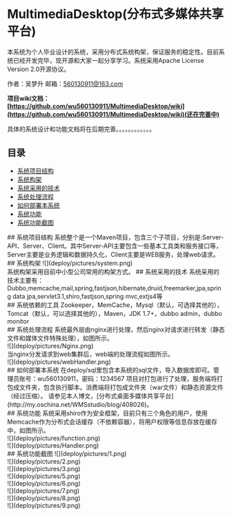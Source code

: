 # MultimediaDesktop(分布式多媒体共享平台)
本系统为个人毕业设计的系统，采用分布式系统构架，保证服务的稳定性。目前系统已经开发完毕，现开源和大家一起分享学习。系统采用Apache License Version 2.0开源协议。<br>

作者：吴梦升
邮箱：560130911@163.com

**项目wiki文档：[https://github.com/wu560130911/MultimediaDesktop/wiki](https://github.com/wu560130911/MultimediaDesktop/wiki)(还在完善中)**

具体的系统设计和功能文档将在后期完善。。。。。。。。。。。。

## <a name="index"/>目录
* [系统项目结构](#h1)
* [系统构架](#h2)
* [系统采用的技术](#h3)
* [系统处理流程](#h4)
* [如何部署本系统](#h5)
* [系统功能](#h6)
* [系统功能截图](#h8)

<a name="h1"/>
## 系统项目结构
系统整个是一个Maven项目，包含三个子项目，分别是:Server-API、Server、Client。其中Server-API主要包含一些基本工具类和服务接口等，Server主要是业务逻辑和数据持久化，Client主要是WEB服务，处理web请求。

<a name="h2"/>
## 系统构架
![](deploy/pictures/system.png)
<br>
系统构架采用目前中小型公司常用的构架方式。

<a name="h3"/>
## 系统采用的技术
系统采用的技术主要有：Dubbo,memcache,mail,spring,fastjson,hibernate,druid,freemarker,jpa,spring data jpa,servlet3.1,shiro,fastjson,spring mvc,extjs4等<br>
## 系统依赖的工具
Zookeeper，MemCache，Mysql（默认，可选择其他的），Tomcat（默认，可以选择其他的），Maven，JDK 1.7+，dubbo admin，dubbo monitor
<br>
<a name="h4"/>
## 系统处理流程
系统最外层由nginx进行处理，然后nginx对请求进行转发（静态文件和媒体文件特殊处理），如图所示。<br>
![](deploy/pictures/Nginx.png)<br>
当nginx分发请求到web集群后，web端的处理流程如图所示。<br>
![](deploy/pictures/webHandler.png)<br>
<a name="h5"/>
## 如何部署本系统
在deploy/sql里包含本系统的sql文件，导入数据库即可。管理员账号：wu560130911，密码：1234567
项目对打包进行了处理，服务端将打包成文件夹，包含执行脚本。消费端将打包成文件夹（war文件）和静态资源文件（经过压缩）。
请参见本人博文，[分布式桌面多媒体共享平台](http://my.oschina.net/WMSstudio/blog/408026)。<br>
<a name="h6"/>
## 系统功能
系统采用shiro作为安全框架，目前只有三个角色的用户，使用Memcache作为分布式会话缓存（不依赖容器），将用户权限等信息存放在缓存中，如图所示。<br>
![](deploy/pictures/function.png)<br>
![](deploy/pictures/Handler.png)<br>
<a name="h8"/>
## 系统功能截图
![](deploy/pictures/1.png)<br>
![](deploy/pictures/2.png)<br>
![](deploy/pictures/3.png)<br>
![](deploy/pictures/5.png)<br>
![](deploy/pictures/6.png)<br>
![](deploy/pictures/7.png)<br>
![](deploy/pictures/8.png)<br>
![](deploy/pictures/9.png)<br>




